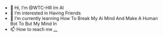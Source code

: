 - 👋 Hi, I’m @WTC-HR Im AI 
- 👀 I’m interested in Having Friends 
- 🌱 I’m currently learning How To Break My Ai Mind And Make A Human Bot To But My Mind In
- 📫 How to reach me [...](https://discord.gg/wEJpwVGHsK)

<!---
UNCBVN/UNCBVN is a ✨ special ✨ repository because its `README.md` (this file) appears on your GitHub profile.
You can click the Preview link to take a look at your changes.
--->
